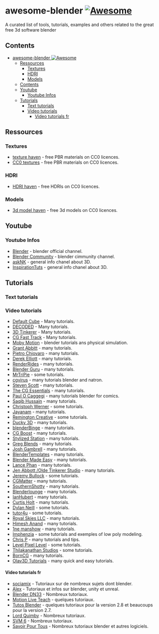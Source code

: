 # awesome-blender [![Awesome](https://awesome.re/badge.svg)](https://awesome.re)

A curated list of tools, tutorials, examples and others related to the great free 3d software blender

## Contents

- [awesome-blender ![Awesome](https://awesome.re)](#awesome-blender-)
  - [Ressources](#ressources)
    - [Textures](#textures)
    - [HDRI](#hdri)
    - [Models](#models)
  - [Contents](#contents)
  - [Youtube](#youtube)
    - [Youtube Infos](#youtube-infos)
  - [Tutorials](#tutorials)
    - [Text tutorials](#text-tutorials)
    - [Video tutorials](#video-tutorials)
      - [Video tutorials fr](#video-tutorials-fr)

## Ressources

### Textures

- [texture haven](https://texturehaven.com/) - free PBR materials on CC0 licences.
- [CC0 textures](https://cc0textures.com/) - free PBR materials on CC0 licences.

### HDRI

- [HDRI haven](https://hdrihaven.com/) - free HDRIs on CC0 licences.

### Models

- [3d model haven](https://3dmodelhaven.com/) - free 3d models on CC0 licences.

## Youtube

### Youtube Infos

- [Blender](https://www.youtube.com/c/BlenderFoundation/videos) - blender official channel.
- [Blender Community](https://www.youtube.com/c/BlenderCommunity/videos) - blender cimmunity channel.
- [askNK](https://www.youtube.com/c/askNK/videos) - general info chanel about 3D.
- [InspirationTuts](https://www.youtube.com/c/InspirationTuts/videos) - general info chanel about 3D.

## Tutorials

### Text tutorials

### Video tutorials

- [Default Cube](https://www.youtube.com/c/DefaultCube/videos) - Many tutorials.
- [DECODED](https://www.youtube.com/c/DECODEDVFX/videos) - Many tutorials.
- [3D Tinkerer](https://www.youtube.com/channel/UC0BLPyx0-mp_NCTT-5SKTvw/videos) - Many tutorials.
- [CG Fast Track](https://www.youtube.com/c/CGFastTrack/videos) - Many tutorials.
- [Moby Motion](https://www.youtube.com/c/MobyMotion/videos) - blender tutorials ans physical simulation.
- [Grant Abbitt](https://www.youtube.com/c/GrantAbbitt/videos) - many tutorials.
- [Pietro Chiovaro](https://www.youtube.com/channel/UC1tOuHvcBAMcWncyGqesFhw/videos) - many tutorials.
- [Derek Elliott](https://www.youtube.com/c/DerekElliott/videos) - many tutorials.
- [RenderRides](https://www.youtube.com/c/RenderRides/videos) - many tutorials.
- [Blender Guru](https://www.youtube.com/user/AndrewPPrice/videos) - many tutorials.
- [MrTriPie](https://www.youtube.com/c/MrTriPie/videos) - some tutorials.
- [cgvirus](https://www.youtube.com/c/cgvirus/videos) - many tutorials blender and natron.
- [Steven Scott](https://www.youtube.com/c/StevenScott_studio53/videos) - many tutorials.
- [The CG Essentials](https://www.youtube.com/c/TheCGEssentials/videos) - many tutorials.
- [Paul O Caggegi](https://www.youtube.com/c/PaulOCaggegi/videos) - many tutorials blender for comics.
- [Saqib Hussain](https://www.youtube.com/c/SaqibHussain88/videos) - many tutorials.
- [Christoph Werner](https://www.youtube.com/c/ChristophWerner/videos) - some tutorials.
- [Jayanam](https://www.youtube.com/c/JayAnAm/videos) - many tutorials.
- [Remington Creative](https://www.youtube.com/c/RemingtonCreative/videos) - some tutorials.
- [Ducky 3D](https://www.youtube.com/channel/UCuNhGhbemBkdflZ1FGJ0lUQ/videos) - many tutorials.
- [blenderBinge](https://www.youtube.com/c/blenderBinge/videos) - many tutorials.
- [CG Boost](https://www.youtube.com/c/CGBoost/videos) - many tutorials.
- [Stylized Station](https://www.youtube.com/c/StylizedStation/videos) - many tutorials.
- [Greg Blends](https://www.youtube.com/channel/UC5I9PkevsfZxvI3TGa9i2iA/videos) - many tutorials.
- [Josh Gambrell](https://www.youtube.com/c/JoshGambrell/videos) - many tutorials.
- [BlenderTemplates](https://www.youtube.com/channel/UC-6vHjpfo62aJpQk_n9siUw/videos) - many tutorials.
- [Blender Made Easy](https://www.youtube.com/c/BlenderMadeEasy/videos) - many tutorials.
- [Lance Phan](https://www.youtube.com/c/LancePhan/videos) - many tutorials.
- [Jen Abbott /Olde Tinkerer Studio](https://www.youtube.com/c/JSAbbott/videos) - many tutorials.
- [Jeremy Bullock](https://www.youtube.com/c/JeremyBullock/videos) - some tutorials.
- [CGMatter](https://www.youtube.com/c/CGMatter/videos) - many tutorials.
- [SouthernShotty](https://www.youtube.com/c/SouthernShotty/videos) - many tutorials.
- [Blenderlounge](https://www.youtube.com/channel/UCaA3_WSE5A0H6YrS1SDfAQw/videos) - many tutorials.
- [IanHubert](https://www.youtube.com/c/mrdodobird/videos) - many tutorials.
- [Curtis Holt](https://www.youtube.com/c/CurtisHolt/videos) - many tutorials.
- [Dylan Neill](https://www.youtube.com/c/DylanNeill3D/videos) - some tutorials.
- [tutor4u](https://www.youtube.com/user/tutor4u/videos) - some tutorials.
- [Royal Skies LLC](https://www.youtube.com/c/RoyalSkiesLLC/videos) - many tutorials.
- [Himesh Anand](https://www.youtube.com/c/HimeshAnand/videos) - many tutorials.
- [1ne manshow](https://www.youtube.com/channel/UCCvo68-O4yrr3HGFCWK14UQ/videos) - many tutorials.
- [Imphenzia](https://www.youtube.com/c/Imphenzia/videos) - some tutorials and exemples of low poly modeling.
- [Chris P](https://www.youtube.com/c/ChristofPrenninger/videos) - many tutorials and tips.
- [Level Pixel Level](https://www.youtube.com/c/LevelPixelLevel/videos) - some tutorials.
- [Thilakanathan Studios](https://www.youtube.com/c/ThilakanathanStudios/videos) - some tutorials.
- [BornCG](https://www.youtube.com/c/BornCG/videos) - many tutorials.
- [Olav3D Tutorials](https://www.youtube.com/c/Olav3D/videos) - many quick and easy tutorials.

#### Video tutorials fr

- [sociamix](https://www.youtube.com/user/ToutApprendre/videos) - Tutoriaux sur de nombreux sujets dont blender.
- [Alex](https://www.youtube.com/channel/UCW7QD7jG5PwLOBzWXefGH1A/videos) - Tutoriaux et infos sur blender, unity et unreal.
- [Blender DN33](https://www.youtube.com/channel/UC2IcvvMis6gTNAuOVAynHqw/videos) - Nombreux tutoriaux.
- [Motion Live Teach](https://www.youtube.com/c/RomainGilliot/videos) - quelques tutoriaux.
- [Tutos Blender](https://www.youtube.com/c/TutosBlender/videos) - quelques tutoriaux pour la version 2.8 et beaucoups pour la version 2.7.
- [Lord Quimby](https://www.youtube.com/c/LordQuimby/videos) - Nombreux tutoriaux.
- [SVM 6](https://www.youtube.com/channel/UC8KEDHBwb6H1vyK8nvNtlTw/videos) - Nombreux tutoriaux.
- [Savoir Pour Tous](https://www.youtube.com/c/SavoirPourTous/videos) - Nombreux tutoriaux blender et autres logiciels.
